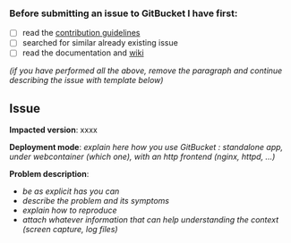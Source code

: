 ### Before submitting an issue to GitBucket I have first:

- [ ] read the [contribution guidelines](https://github.com/gitbucket/gitbucket/blob/master/.github/CONTRIBUTING.md)
- [ ] searched for similar already existing issue
- [ ] read the documentation and [wiki](https://github.com/gitbucket/gitbucket/wiki)

*(if you have performed all the above, remove the paragraph and continue describing the issue with template below)*

## Issue
**Impacted version**: xxxx

**Deployment mode**: *explain here how you use GitBucket : standalone app, under webcontainer (which one), with an http frontend (nginx, httpd, ...)*

**Problem description**:
- *be as explicit has you can*
- *describe the problem and its symptoms*
- *explain how to reproduce*
- *attach whatever information that can help understanding the context (screen capture, log files)*
